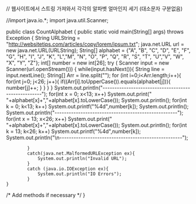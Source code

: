 // 웹사이트에서 스트링 가져와서 각각의 알파벳 얼마인지 세기 (대소문자 구분없음)

//import java.io.*;
import java.util.Scanner;

public class CountAlphabet {
  	public static void main(String[] args) throws Exception {
    		String URLString = "http://websitetips.com/articles/copy/lorem/ipsum.txt";
    		java.net.URL url = new java.net.URL(URLString);
		String[] alphabet = {"A", "B", "C", "D", "E", "F", "G", "H", "I", "J", "K",
			"L","M", "N", "O", "P", "Q", "R", "S", "T", "U","V", "W", "X", "Y", "Z"};
		int[] number = new int[26];
    		try ( Scanner input = new Scanner(url.openStream()))
    		{
    			while(input.hasNext()){
    				String line = input.nextLine();
    				String[] Arr = line.split("");
    				for (int i=0;i<Arr.length;i++){
    					for(int j=0; j<26; j++){
    						if((Arr[i].toUpperCase()).equals(alphabet[j])){
    							number[j]++;
    						}
    					}
    				}
    			}
			System.out.println("----------------------------------------------------");
    			for(int x = 0; x<13; x++) System.out.print(" "+alphabet[x]+","+alphabet[x].toLowerCase());
    			System.out.println();
    			for(int k = 0; k<13; k++) System.out.printf("%4d",number[k]);
    			System.out.println();
			System.out.println("----------------------------------------------------");
    			for(int x = 13; x<26; x++) System.out.print(" "+alphabet[x]+","+alphabet[x].toLowerCase());
    			System.out.println();
    			for(int k = 13; k<26; k++) System.out.printf("%4d",number[k]);
    			System.out.println("\n----------------------------------------------------");


    		}
    		catch(java.net.MalformedURLException ex){
    			System.out.println("Invalid URL");
    		}
    		catch (java.io.IOException ex){
    			System.out.println("IO Errors");
    		}
  	}

  /* Add methods if necessary */
}
